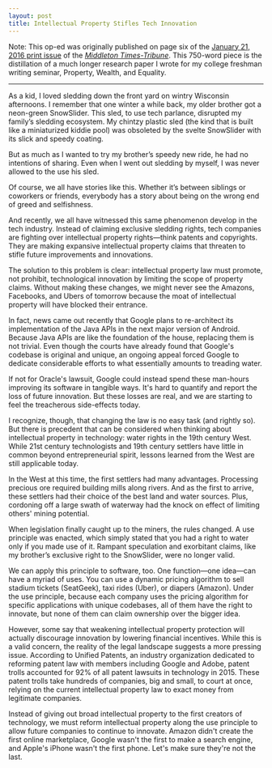 ```yaml
---
layout: post
title: Intellectual Property Stifles Tech Innovation
---
```


Note: This op-ed was originally published on page six of the [January 21, 2016 print issue][issue] of the [*Middleton Times-Tribune*][mtt]. This 750-word piece is the distillation of a much longer research paper I wrote for my college freshman writing seminar, Property, Wealth, and Equality.

<hr>

As a kid, I loved sledding down the front yard on wintry Wisconsin afternoons. I remember that one winter a while back, my older brother got a neon-green SnowSlider. This sled, to use tech parlance, disrupted my family’s sledding ecosystem. My chintzy plastic sled (the kind that is built like a miniaturized kiddie pool) was obsoleted by the svelte SnowSlider with its slick and speedy coating.

But as much as I wanted to try my brother’s speedy new ride, he had no intentions of sharing. Even when I went out sledding by myself, I was never allowed to the use his sled.

Of course, we all have stories like this. Whether it’s between siblings or coworkers or friends, everybody has a story about being on the wrong end of greed and selfishness.

And recently, we all have witnessed this same phenomenon develop in the tech industry. Instead of claiming exclusive sledding rights, tech companies are fighting over intellectual property rights—think patents and copyrights. They are making expansive intellectual property claims that threaten to stifle future improvements and innovations.

The solution to this problem is clear: intellectual property law must promote, not prohibit, technological innovation by limiting the scope of property claims. Without making these changes, we might never see the Amazons, Facebooks, and Ubers of tomorrow because the moat of intellectual property will have blocked their entrance.

In fact, news came out recently that Google plans to re-architect its implementation of the Java APIs in the next major version of Android. Because Java APIs are like the foundation of the house, replacing them is not trivial. Even though the courts have already found that Google's codebase is original and unique, an ongoing appeal forced Google to dedicate considerable efforts to what essentially amounts to treading water.

If not for Oracle's lawsuit, Google could instead spend these man-hours improving its software in tangible ways. It's hard to quantify and report the loss of future innovation. But these losses are real, and we are starting to feel the treacherous side-effects today.

I recognize, though, that changing the law is no easy task (and rightly so). But there is precedent that can be considered when thinking about intellectual property in technology: water rights in the 19th century West. While 21st century technologists and 19th century settlers have little in common beyond entrepreneurial spirit, lessons learned from the West are still applicable today.

In the West at this time, the first settlers had many advantages. Processing precious ore required building mills along rivers. And as the first to arrive, these settlers had their choice of the best land and water sources. Plus, cordoning off a large swath of waterway had the knock on effect of limiting others' mining potential.

When legislation finally caught up to the miners, the rules changed. A use principle was enacted, which simply stated that you had a right to water only if you made use of it. Rampant speculation and exorbitant claims, like my brother’s exclusive right to the SnowSlider, were no longer valid.

We can apply this principle to software, too. One function—one idea—can have a myriad of uses. You can use a dynamic pricing algorithm to sell stadium tickets (SeatGeek), taxi rides (Uber), or diapers (Amazon). Under the use principle, because each company uses the pricing algorithm for specific applications with unique codebases, all of them have the right to innovate, but none of them can claim ownership over the bigger idea.

However, some say that weakening intellectual property protection will actually discourage innovation by lowering financial incentives. While this is a valid concern, the reality of the legal landscape suggests a more pressing issue. According to Unified Patents, an industry organization dedicated to reforming patent law with members including Google and Adobe, patent trolls accounted for 92% of all patent lawsuits in technology in 2015. These patent trolls take hundreds of companies, big and small, to court at once, relying on the current intellectual property law to exact money from legitimate companies.

Instead of giving out broad intellectual property to the first creators of technology, we must reform intellectual property along the use principle to allow future companies to continue to innovate. Amazon didn't create the first online marketplace, Google wasn't the first to make a search engine, and Apple's iPhone wasn't the first phone. Let's make sure they're not the last.

[issue]: https://www.scribd.com/doc/296478773/MTT03dummy-MG
[mtt]: http://www.middletontimes.com/
